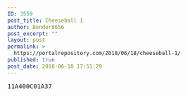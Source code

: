 ```yaml
---
ID: 3559
post_title: Cheeseball 1
author: Bender8656
post_excerpt: ""
layout: post
permalink: >
  https://portalrepository.com/2018/06/18/cheeseball-1/
published: true
post_date: 2018-06-18 17:51:29
---
```

<pre>11A400C01A37</pre>